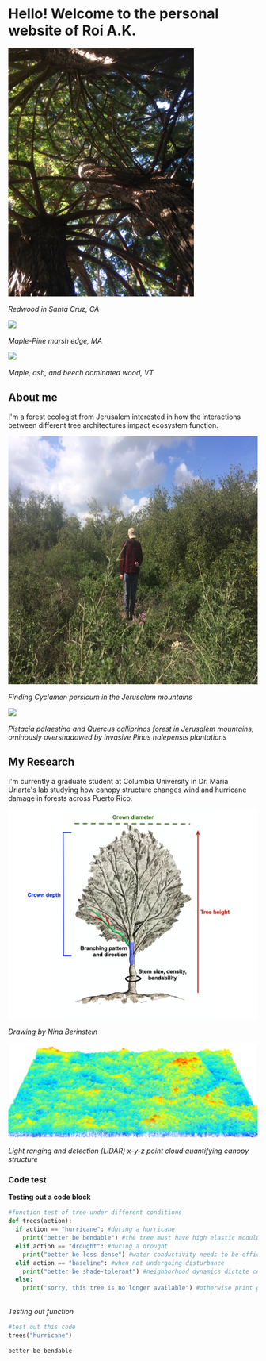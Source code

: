 # Hello! Welcome to the personal website of Roí A.K.

<img src="Images/IMG_1806.JPG" height= "500">

*Redwood in Santa Cruz, CA*

<img src="Images/IMG_1133.JPG" height= "500">

*Maple-Pine marsh edge, MA*

<img src="Images/Mile-Around%20Aerial%20(10_11_15)).JPG" height="700">

*Maple, ash, and beech dominated wood, VT*

## About me

I'm a forest ecologist from Jerusalem interested in how the interactions between different tree architectures impact ecosystem function.


<img src="Images/PGTW2744.JPG" height= "500">

*Finding Cyclamen persicum in the Jerusalem mountains*

<img src="Images/IMG_0113.JPG" height= "500">

*Pistacia palaestina and Quercus calliprinos forest in Jerusalem mountains, ominously overshadowed by invasive Pinus halepensis plantations*

## My Research
I'm currently a graduate student at Columbia University in Dr. María Uriarte's lab studying how canopy structure changes wind and hurricane damage in forests across Puerto Rico.

![](Images/Tree%20architecture.png)

*Drawing by Nina Berinstein*

<img src="Images/LiDAR%20Point%20Cloud%20Close.png">

*Light ranging and detection (LiDAR) x-y-z point cloud quantifying canopy structure*

### Code test

**Testing out a code block**
```python
#function test of tree under different conditions
def trees(action):
  if action == "hurricane": #during a hurricane
    print("better be bendable") #the tree must have high elastic modulus
  elif action == "drought": #during a drought
    print("better be less dense") #water conductivity needs to be efficient
  elif action == "baseline": #when not undergoing disturbance 
    print("better be shade-tolerant") #neighborhood dynamics dictate composition
  else:
    print("sorry, this tree is no longer available") #otherwise print generic message
  
```

*Testing out function*
```python
#test out this code
trees("hurricane")
```

```python
better be bendable
```
